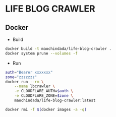 # LIFE BLOG CRAWLER

## Docker

- Build

```sh
docker build -t maochindada/life-blog-crawler .
docker system prune --volumes -f
```

- Run

```sh
auth="Bearer xxxxxxx"
zone="zzzzzzz"
docker run --rm \
    --name lbcrawler \
    -e CLOUDFLARE_AUTH=$auth \
    -e CLOUDFLARE_ZONE=$zone \
    maochindada/life-blog-crawler:latest
```

```sh
docker rmi -f $(docker images -a -q)
```
